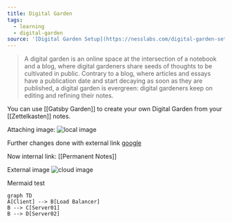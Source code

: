 ```yaml
---
title: Digital Garden
tags:
  - learning
  - digital-garden
source: '[Digital Garden Setup](https://nesslabs.com/digital-garden-set-up)'
---
```


> A digital garden is an online space at the intersection of a notebook and a blog, where digital gardeners share seeds of thoughts to be cultivated in public. Contrary to a blog, where articles and essays have a publication date and start decaying as soon as they are published, a digital garden is evergreen: digital gardeners keep on editing and refining their notes.

You can use [[Gatsby Garden]] to create your own Digital Garden from your [[Zettelkasten]] notes.

Attaching image: 
![local image](../attachments/mental_programming.jpg)

Further changes done with external link
[google](https://www.google.com)

Now internal link:
[[Permanent Notes]]

External image
![cloud image](https://images.unsplash.com/photo-1563377176922-062e6ae09ceb)

Mermaid test
```mermaid
graph TD
A[Client] --> B[Load Balancer]
B --> C[Server01]
B --> D[Server02]
```